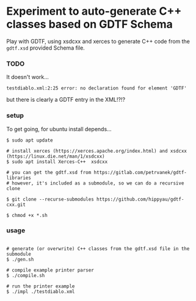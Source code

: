 Experiment to auto-generate C++ classes based on GDTF Schema
============================================================

Play with GDTF, using xsdcxx and xerces to generate C++ code
from the ```gdtf.xsd``` provided Schema file.


### TODO

It doesn't work... 
```
testdiablo.xml:2:25 error: no declaration found for element 'GDTF'
```
but there is clearly a GDTF entry in the XML!?!?



### setup

To get going, for ubuntu install depends...

```
$ sudo apt update

# install xerces (https://xerces.apache.org/index.html) and xsdcxx (https://linux.die.net/man/1/xsdcxx)
$ sudo apt install Xerces-C++  xsdcxx  

# you can get the gdtf.xsd from https://gitlab.com/petrvanek/gdtf-libraries
# however, it's included as a submodule, so we can do a recursive clone

$ git clone --recurse-submodules https://github.com/hippyau/gdtf-cxx.git 

$ chmod +x *.sh

```

### usage

```

# generate (or overwrite) C++ classes from the gdtf.xsd file in the submodule 
$ ./gen.sh

# compile example printer parser
$ ./compile.sh

# run the printer example
$ ./impl ./testdiablo.xml

```

